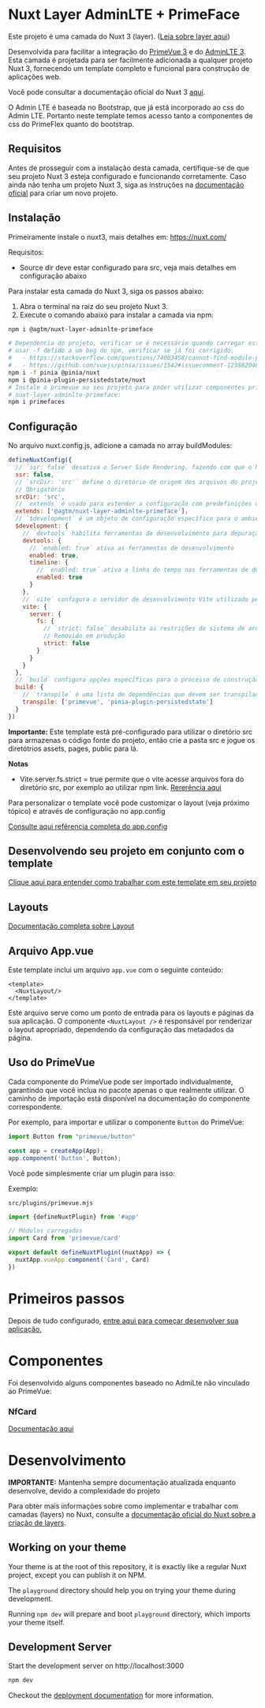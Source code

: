 # Nuxt Layer AdminLTE + PrimeFace

Este projeto é uma camada do Nuxt 3 (layer). ([Leia sobre layer aqui](https://nuxt.com/docs/guide/going-further/layers))

Desenvolvida para facilitar a integração do [PrimeVue 3](https://primefaces.org/primevue/) e
do [AdminLTE 3](https://adminlte.io/themes/v3/). Esta camada é
projetada para ser facilmente adicionada a qualquer projeto Nuxt 3, fornecendo um template completo e funcional para
construção de aplicações web.

Você pode consultar a documentação oficial do Nuxt 3 [aqui](https://v3.nuxtjs.org/).

O Admin LTE é baseada no Bootstrap, que já está incorporado ao css do Admin LTE. Portanto neste template temos acesso
tanto a componentes de css do PrimeFlex quanto do bootstrap.

## Requisitos

Antes de prosseguir com a instalação desta camada, certifique-se de que seu projeto Nuxt 3 esteja configurado e
funcionando corretamente. Caso ainda não tenha um projeto Nuxt 3, siga as instruções
na [documentação oficial](https://nuxt.com/docs/getting-started/introduction) para criar um novo projeto.

## Instalação

Primeiramente instale o nuxt3, mais detalhes em: https://nuxt.com/

Requisitos:

* Source dir deve estar configurado para src, veja mais detalhes em configuração abaixo

Para instalar esta camada do Nuxt 3, siga os passos abaixo:

1. Abra o terminal na raiz do seu projeto Nuxt 3.
2. Execute o comando abaixo para instalar a camada via npm:

```bash
npm i @agtm/nuxt-layer-adminlte-primeface

# Dependencia do projeto, verificar se é necessário quando carregar este layer como dependencia em vez de "linkado"
# usar -f defido a um bug do npm, verificar se já foi corrigido.  
#   - https://stackoverflow.com/questions/74003458/cannot-find-module-pinia-dist-pinia-mjs-when-using-run-dev
#   - https://github.com/vuejs/pinia/issues/1542#issuecomment-1238820465
npm i -f pinia @pinia/nuxt
npm i @pinia-plugin-persistedstate/nuxt
# Instale o primevue no seu projeto para poder utilizar componentes primevue que não foram importado no
# nuxt-layer-adminlte-primeface:
npm i primefaces
```

## Configuração

No arquivo nuxt.config.js, adicione a camada no array buildModules:

```javascript
defineNuxtConfig({
  // `ssr: false` desativa o Server Side Rendering, fazendo com que o Nuxt gere uma aplicação cliente-servidor tradicional
  ssr: false,
  // `srcDir: 'src'` define o diretório de origem dos arquivos do projeto. 'src' é uma pasta personalizada para seus arquivos Nuxt
  // Obrigatório
  srcDir: 'src',
  // `extends` é usado para estender a configuração com predefinições de terceiros ou plugins. Aqui, está estendendo com `@agtm/nuxt-layer-adminlte-primeface`
  extends: ['@agtm/nuxt-layer-adminlte-primeface'],
  // `$development` é um objeto de configuração específico para o ambiente de desenvolvimento
  $development: {
    // `devtools` habilita ferramentas de desenvolvimento para depuração e análise de desempenho
    devtools: {
      // `enabled: true` ativa as ferramentas de desenvolvimento
      enabled: true,
      timeline: {
        // `enabled: true` ativa a linha do tempo nas ferramentas de desenvolvimento para visualizar eventos e desempenho
        enabled: true
      }
    },
    // `vite` configura o servidor de desenvolvimento Vite utilizado pelo Nuxt
    vite: {
      server: {
        fs: {
          // `strict: false` desabilita as restrições de sistema de arquivos do Vite, permitindo carregar arquivos fora da raiz do projeto
          // Removido em produção
          strict: false
        }
      }
    }
  },
  // `build` configura opções específicas para o processo de construção do projeto
  build: {
    // `transpile` é uma lista de dependências que devem ser transpiladas pelo Babel. Utilizado para bibliotecas que não são compatíveis por padrão
    transpile: ['primevue', 'pinia-plugin-persistedstate']
  }
})
```

**Importante:** Este template está pré-configurado para utilizar o diretório src para armazenas o código fonte do
projeto, então crie a pasta src e jogue os diretótrios assets, pages, public para lá.

**Notas**
* Vite.server.fs.strict = true permite que o vite acesse arquivos fora do diretório src, por exemplo ao utilizar npm link. [Rererência aqui](https://vitejs.dev/config/server-options.html#server-fs-allow)

Para personalizar o template você pode customizar o layout (veja próximo tópico) e através de configuração no
app.config

[Consulte aqui refêrencia completa do app.config](./docs/config.md)

## Desenvolvendo seu projeto em conjunto com o template

[Clique aqui para entender como trabalhar com este template em seu projeto](./docs/config.md)

## Layouts

[Documentação completa sobre Layout](./docs/layout.md)

## Arquivo App.vue

Este template inclui um arquivo `app.vue` com o seguinte conteúdo:

```vue
<template>
  <NuxtLayout/>
</template>
```

Este arquivo serve como um ponto de entrada para os layouts e páginas da sua aplicação. O componente `<NuxtLayout />` é
responsável por renderizar o layout apropriado, dependendo da configuração das metadados da página.

## Uso do PrimeVue

Cada componente do PrimeVue pode ser importado individualmente, garantindo que você inclua no pacote apenas o que
realmente utilizar. O caminho de importação está disponível na documentação do componente correspondente.

Por exemplo, para importar e utilizar o componente `Button` do PrimeVue:

```javascript
import Button from "primevue/button"

const app = createApp(App);
app.component('Button', Button);
```

Você pode simplesmente criar um plugin para isso:

Exemplo:

    src/plugins/primevue.mjs

```javascript
import {defineNuxtPlugin} from '#app'

// Módulos carregados
import Card from 'primevue/card'

export default defineNuxtPlugin((nuxtApp) => {
  nuxtApp.vueApp.component('Card', Card)
})
```

# Primeiros passos

Depois de tudo configurado, [entre aqui para começar desenvolver sua aplicação.](./docs/first-step.md)

# Componentes

Foi desenvolvido alguns componentes baseado no AdmiLte não vinculado ao PrimeVue:

### NfCard

[Documentação aqui](./docs/components/nf-card.md)

# Desenvolvimento

**IMPORTANTE:** Mantenha sempre documentação atualizada enquanto desenvolve, devido a complexidade do projeto

Para obter mais informações sobre como implementar e trabalhar com camadas (layers) no Nuxt, consulte
a [documentação oficial do Nuxt sobre a criação de layers](https://nuxt.com/docs/getting-started/layers).

## Working on your theme

Your theme is at the root of this repository, it is exactly like a regular Nuxt project, except you can publish it on
NPM.

The `playground` directory should help you on trying your theme during development.

Running `npm dev` will prepare and boot `playground` directory, which imports your theme itself.

## Development Server

Start the development server on http://localhost:3000

```bash
npm dev
```

Checkout the [deployment documentation](https://v3.nuxtjs.org/docs/deployment) for more information.
